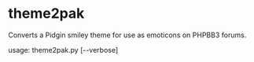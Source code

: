 # theme2pak
Converts a Pidgin smiley theme for use as emoticons on PHPBB3 forums.

usage: theme2pak.py <path to theme file> <path to output file> [--verbose]

